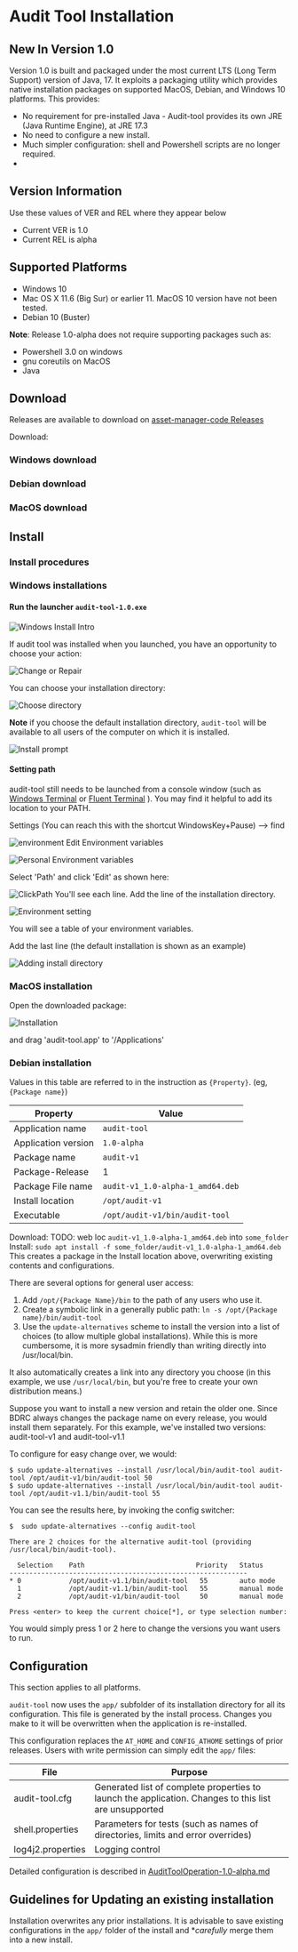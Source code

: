 #  Audit Tool Installation

## New In Version 1.0
Version 1.0 is built and packaged under the most current LTS (Long Term Support) version of Java, 17. It exploits a packaging utility which provides native installation packages on supported MacOS, Debian, and Windows 10 platforms. This provides:

- No requirement for pre-installed Java - Audit-tool provides its own JRE (Java Runtime Engine), at JRE 17.3
- No need to configure a new install.
- Much simpler configuration: shell and Powershell scripts are no longer required.
-
## Version Information
Use these values of VER and REL where they appear below
- Current VER is 1.0
- Current REL is alpha

## Supported Platforms

- Windows 10
- Mac OS X 11.6 (Big Sur) or earlier 11. MacOS 10 version have not been tested.
- Debian 10 (Buster)

**Note**: Release 1.0-alpha does not require supporting packages such as:
- Powershell 3.0 on windows
- gnu coreutils on MacOS
- Java

## Download
Releases are available to download on [asset-manager-code Releases](https://github.com/buda-base/asset-manager/releases)

Download:

### Windows download
### Debian download
### MacOS download

## Install

### Install procedures
### Windows installations

#### Run the launcher `audit-tool-1.0.exe`
![Windows Install Intro](../images/2022/01/windows-install-intro.png)

If audit tool was installed when you launched, you have an opportunity to choose your action:

![Change or Repair](../images/2022/01/change-or-repair.png)

You can choose your installation directory:

![Choose directory](../images/2022/01/choose-directory.png)

**Note** if you choose the default installation directory, `audit-tool` will be available to all users of the computer on which it is installed.

![Install prompt](../images/2022/01/install-prompt.png)
#### Setting path
audit-tool still needs to be launched from a console window (such as [Windows Terminal](https://www.microsoft.com/en-US/p/windows-terminal/9n0dx20hk701?activetab=pivot:overviewtab) or  [Fluent Terminal](https://www.microsoft.com/en-us/p/fluent-terminal/9p2krlmfxf9t?activetab=pivot:overviewtab) ).
You may find it helpful to add its location to your PATH.

Settings (You can reach this with the shortcut WindowsKey+Pause) --> find

![environment](../images/2022/01/environment.png)
Edit Environment variables

![Personal Environment variables](../images/2022/01/personal-environment-variables.png)

Select 'Path' and click 'Edit' as shown here:

![ClickPath](../images/2022/01/clickpath.png)
You'll see each line. Add the line of the installation directory.

![Environment setting](../images/2022/01/environment-setting.png)

You will see a table of your environment variables.

Add the last line (the default installation is shown as an example)

![Adding install directory](../images/2022/01/adding-install-directory.png)

### MacOS installation
Open the downloaded package:

![Installation](../images/2022/01/installer.png)

and drag 'audit-tool.app' to '/Applications'

### Debian installation

Values in this table are referred to in the instruction as `{Property}`. (eg, `{Package name}`)

Property|Value
---|---
Application name  |  `audit-tool`
Application version  |  `1.0-alpha`
Package name   |  `audit-v1`
Package-Release|  1
Package File name  |  `audit-v1_1.0-alpha-1_amd64.deb`
Install location  |  `/opt/audit-v1`
Executable  |  `/opt/audit-v1/bin/audit-tool`

Download: TODO: web loc `audit-v1_1.0-alpha-1_amd64.deb` into `some_folder`
Install: `sudo apt install -f some_folder/audit-v1_1.0-alpha-1_amd64.deb`
This creates a package in the Install location above, overwriting existing contents and configurations.



There are several options for general user access:
1. Add `/opt/{Package Name}/bin` to the path of any users who use it.
2. Create a symbolic link in a generally public path: `ln -s /opt/{Package name}/bin/audit-tool`
3. Use the `update-alternatives` scheme to install the version into a list of choices (to allow multiple global installations). While this is more cumbersome, it is more sysadmin friendly than writing directly into /usr/local/bin.

It also automatically creates a link into any directory you choose (in this example, we use `/usr/local/bin`, but you're free to create your own distribution means.)

Suppose you want to install a new version and retain the older one. Since BDRC always changes the package name on every release, you would install them separately.
For this example, we've installed two versions:
audit-tool-v1 and audit-tool-v1.1

To configure for easy change over, we would:

```
$ sudo update-alternatives --install /usr/local/bin/audit-tool audit-tool /opt/audit-v1/bin/audit-tool 50
$ sudo update-alternatives --install /usr/local/bin/audit-tool audit-tool /opt/audit-v1.1/bin/audit-tool 55
```
You can see the results here, by invoking the config switcher:

```
$  sudo update-alternatives --config audit-tool

There are 2 choices for the alternative audit-tool (providing /usr/local/bin/audit-tool).

  Selection    Path                            Priority   Status
------------------------------------------------------------
* 0            /opt/audit-v1.1/bin/audit-tool   55        auto mode
  1            /opt/audit-v1.1/bin/audit-tool   55        manual mode
  2            /opt/audit-v1/bin/audit-tool     50        manual mode

Press <enter> to keep the current choice[*], or type selection number:
```
You would simply press 1 or 2 here to change the versions you want users to run.


## Configuration
This section applies to all platforms.

`audit-tool` now uses the `app/` subfolder of its installation directory for all its configuration. This file is generated by the install process. Changes you make to it will be overwritten when the application is re-installed.

This configuration replaces the `AT_HOME` and `CONFIG_ATHOME` settings of prior releases. Users with write permission can simply edit the `app/` files:

File|Purpose
---|---
audit-tool.cfg  | Generated list of complete properties to launch the application. Changes to this list are unsupported  
shell.properties  | Parameters for tests (such as names of directories, limits and error overrides)
log4j2.properties  | Logging control

Detailed configuration is described in [AuditToolOperation-1.0-alpha.md](./AuditToolOperation-1.0-alpha.md)

## Guidelines for Updating an existing installation
Installation overwrites any prior installations.
It is advisable to save existing configurations in the `app/` folder of the install and **carefully* merge them into a new install.

